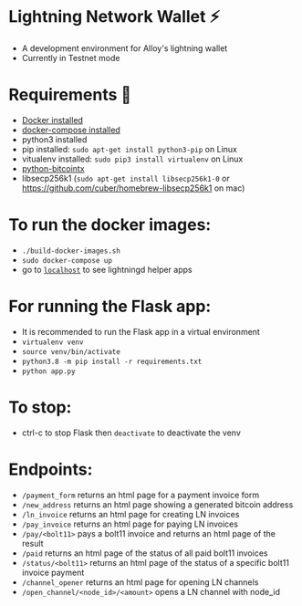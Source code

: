 # Lightning Network Wallet ⚡

* A development environment for Alloy's lightning wallet
* Currently in Testnet mode

# Requirements 🔧

* [Docker installed](https://docs.docker.com/get-docker/)
* [docker-compose installed](https://docs.docker.com/compose/install/)
* python3 installed
* pip installed: `sudo apt-get install python3-pip` on Linux
* vitualenv installed: `sudo pip3 install virtualenv` on Linux
* [python-bitcointx](https://pypi.org/project/python-bitcointx/)
* libsecp256k1 (`sudo apt-get install libsecp256k1-0` or https://github.com/cuber/homebrew-libsecp256k1 on mac)

# To run the docker images:

* `./build-docker-images.sh`
* `sudo docker-compose up`
* go to [`localhost`](http:/localhost) to see lightningd helper apps

# For running the Flask app:

* It is recommended to run the Flask app in a virtual environment
* `virtualenv venv`
* `source venv/bin/activate`
* `python3.8 -m pip install -r requirements.txt`
* `python app.py` 

# To stop:

* ctrl-c to stop Flask then `deactivate` to deactivate the venv


# Endpoints:

* `/payment_form` returns an html page for a payment invoice form
* `/new_address` returns an html page showing a generated bitcoin address
* `/ln_invoice` returns an html page for creating LN invoices
* `/pay_invoice` returns an html page for paying LN invoices
* `/pay/<bolt11>` pays a bolt11 invoice and returns an html page of the result
* `/paid` returns an html page of the status of all paid bolt11 invoices
* `/status/<bolt11>` returns an html page of the status of a specific bolt11 invoice payment
* `/channel_opener` returns an html page for opening LN channels
* `/open_channel/<node_id>/<amount>` opens a LN channel with node_id


